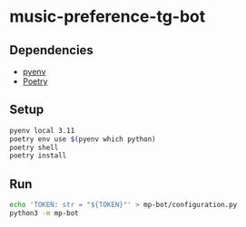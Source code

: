 music-preference-tg-bot
=======================

Dependencies
------------

- [pyenv][pyenv]
- [Poetry][Poetry]

Setup
-----

```sh
pyenv local 3.11
poetry env use $(pyenv which python)
poetry shell
poetry install
```

Run
---

```sh
echo 'TOKEN: str = "${TOKEN}"' > mp-bot/configuration.py
python3 -m mp-bot
```

[pyenv]:    https://github.com/pyenv/pyenv
[Poetry]:   https://python-poetry.org/
